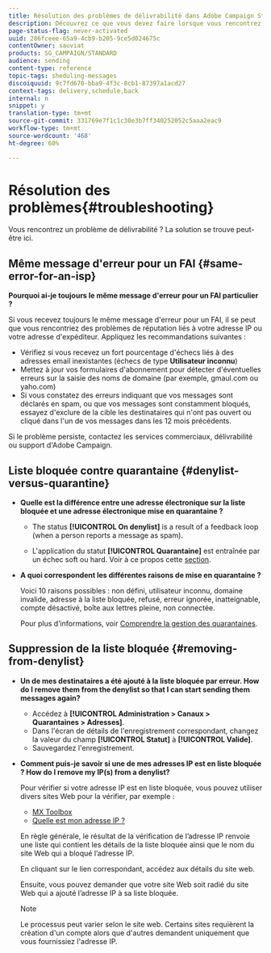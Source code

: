 ```yaml
---
title: Résolution des problèmes de délivrabilité dans Adobe Campaign Standard
description: Découvrez ce que vous devez faire lorsque vous rencontrez des problèmes de délivrabilité avec Adobe Campaign Standard.
page-status-flag: never-activated
uuid: 286fceee-65a9-4cb9-b205-9ce5d024675c
contentOwner: sauviat
products: SG_CAMPAIGN/STANDARD
audience: sending
content-type: reference
topic-tags: sheduling-messages
discoiquuid: 9c7fd670-bba9-4f3c-8cb1-87397a1acd27
context-tags: delivery,schedule,back
internal: n
snippet: y
translation-type: tm+mt
source-git-commit: 331769e7f1c1c30e3b7ff340252052c5aaa2eac9
workflow-type: tm+mt
source-wordcount: '468'
ht-degree: 60%

---
```



# Résolution des problèmes{#troubleshooting}

Vous rencontrez un problème de délivrabilité ? La solution se trouve peut-être ici.

## Même message d&#39;erreur pour un FAI {#same-error-for-an-isp}

**Pourquoi ai-je toujours le même message d&#39;erreur pour un FAI particulier ?**

Si vous recevez toujours le même message d&#39;erreur pour un FAI, il se peut que vous rencontriez des problèmes de réputation liés à votre adresse IP ou votre adresse d&#39;expéditeur. Appliquez les recommandations suivantes :
* Vérifiez si vous recevez un fort pourcentage d&#39;échecs liés à des adresses email inexistantes (échecs de type **Utilisateur inconnu**)
* Mettez à jour vos formulaires d&#39;abonnement pour détecter d&#39;éventuelles erreurs sur la saisie des noms de domaine (par exemple, gmaul.com ou yaho.com)
* Si vous constatez des erreurs indiquant que vos messages sont déclarés en spam, ou que vos messages sont constamment bloqués, essayez d&#39;exclure de la cible les destinataires qui n&#39;ont pas ouvert ou cliqué dans l&#39;un de vos messages dans les 12 mois précédents.

Si le problème persiste, contactez les services commerciaux, délivrabilité ou support d&#39;Adobe Campaign.

## Liste bloquée contre quarantaine {#denylist-versus-quarantine}

* **Quelle est la différence entre une adresse électronique sur la liste bloquée et une adresse électronique mise en quarantaine ?**

   * The status **[!UICONTROL On denylist]** is a result of a feedback loop (when a person reports a message as spam).

   * L&#39;application du statut **[!UICONTROL Quarantaine]** est entraînée par un échec soft ou hard.
   Voir à ce propos cette [section](../../sending/using/understanding-quarantine-management.md#quarantine-vs-denylist).

* **A quoi correspondent les différentes raisons de mise en quarantaine ?**

   Voici 10 raisons possibles : non défini, utilisateur inconnu, domaine invalide, adresse à la liste bloquée, refusé, erreur ignorée, inatteignable, compte désactivé, boîte aux lettres pleine, non connectée.

   Pour plus d’informations, voir [Comprendre la gestion des quarantaines](../../sending/using/understanding-quarantine-management.md).

## Suppression de la liste bloquée {#removing-from-denylist}

* **Un de mes destinataires a été ajouté à la liste bloquée par erreur. How do I remove them from the denylist so that I can start sending them messages again?**

   * Accédez à **[!UICONTROL Administration > Canaux > Quarantaines > Adresses]**.
   * Dans l&#39;écran de détails de l&#39;enregistrement correspondant, changez la valeur du champ **[!UICONTROL Statut]** à **[!UICONTROL Valide]**.
   * Sauvegardez l&#39;enregistrement.

* **Comment puis-je savoir si une de mes adresses IP est en liste bloquée ? How do I remove my IP(s) from a denylist?**

   Pour vérifier si votre adresse IP est en liste bloquée, vous pouvez utiliser divers sites Web pour la vérifier, par exemple :
   * [MX Toolbox](https://mxtoolbox.com/)
   * [Quelle est mon adresse IP ?](https://whatismyipaddress.com)

   En règle générale, le résultat de la vérification de l’adresse IP renvoie une liste qui contient les détails de la liste bloquée ainsi que le nom du site Web qui a bloqué l’adresse IP.

   En cliquant sur le lien correspondant, accédez aux détails du site web.

   Ensuite, vous pouvez demander que votre site Web soit radié du site Web qui a ajouté l’adresse IP à sa liste bloquée.

   >[!NOTE]
   >
   >Le processus peut varier selon le site web. Certains sites requièrent la création d&#39;un compte alors que d&#39;autres demandent uniquement que vous fournissiez l&#39;adresse IP.
